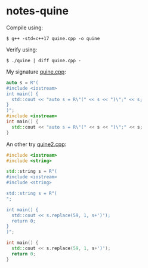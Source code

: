 # notes-quine

Compile using: 

`$ g++ -std=c++17 quine.cpp -o quine`

Verify using: 

`$ ./quine | diff quine.cpp -`


My signature [quine.cpp](quine.cpp):

```c++
auto s = R"(
#include <iostream>
int main() {
  std::cout << "auto s = R\"(" << s << ")\";" << s;
}
)";
#include <iostream>
int main() {
  std::cout << "auto s = R\"(" << s << ")\";" << s;
}

```

An other try [quine2.cpp](quine2.cpp):

```c++
#include <iostream>
#include <string>

std::string s = R"(
#include <iostream>
#include <string>

std::string s = R"(
";

int main() {
  std::cout << s.replace(59, 1, s+')');
  return 0;
}
)";

int main() {
  std::cout << s.replace(59, 1, s+')');
  return 0;
}

```
